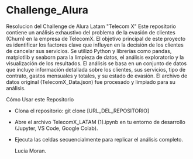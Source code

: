 # Challenge_Alura
Resolucion del Challenge de Alura Latam "Telecom X"
Este repositorio contiene un análisis exhaustivo del problema de la evasión de clientes (Churn) en la empresa de TelecomX. El objetivo principal de este proyecto es identificar los factores clave que influyen en la decisión de los clientes de cancelar sus servicios. Se utilizó Python y librerías como pandas, matplotlib y seaborn para la limpieza de datos, el análisis exploratorio y la visualización de los resultados.
El análisis se basa en un conjunto de datos que incluye información detallada sobre los clientes, sus servicios, tipo de contrato, gastos mensuales y totales, y su estado de evasión. El archivo de datos original (TelecomX_Data.json) fue procesado y limpiado para su análisis.

Cómo Usar este Repositorio
- Clona el repositorio: git clone [URL_DEL_REPOSITORIO]
- Abre el archivo TelecomX_LATAM (1).ipynb en tu entorno de desarrollo (Jupyter, VS Code, Google Colab).
- Ejecuta las celdas secuencialmente para replicar el análisis completo.

  Lucia Moran.
